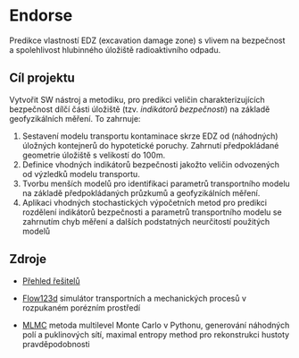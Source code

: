 # Endorse

Predikce vlastností EDZ (excavation damage zone) s vlivem na bezpečnost a spolehlivost hlubinného úložiště radioaktivního odpadu.

## Cíl projektu

Vytvořit SW nástroj a metodiku, pro predikci veličin charakterizujících bezpečnost dílčí části úložiště
(tzv. *indikátorů bezpečnosti*) na základě geofyzikálních měření. To zahrnuje:

1. Sestavení modelu transportu kontaminace skrze EDZ od (náhodných) úložných kontejnerů do hypotetické poruchy. 
Zahrnutí předpokládané geometrie úložiště s velikostí do 100m.
2. Definice vhodných indikátorů bezpečnosti jakožto veličin odvozených od výzledků modelu transportu.
3. Tvorbu menších modelů pro identifikaci parametrů transportního modelu na základě předpokládaných průzkumů 
a geofyzikálních měření.
4. Aplikaci vhodných stochastických výpočetních metod pro predikci rozdělení indikátorů bezpečnosti a parametrů 
transportního modelu se zahrnutím chyb měření a dalších podstatných neurčitostí použitých modelů

## Zdroje

- [Přehled řešitelů](https://docs.google.com/document/d/1R8CBU9197brrruWGahVbE7_At2S2V51J6JV5bgs-kxQ/edit#heading=h.e1t1yg8nyvaz)

- [Flow123d](https://github.com/flow123d/flow123d) 
 simulátor transportních a mechanických procesů v rozpukaném porézním prostředí

- [MLMC](https://github.com/GeoMop/MLMC)
  metoda multilevel Monte Carlo v Pythonu, generování náhodných polí a puklinových sítí, 
  maximal entropy method pro rekonstrukci hustoty pravděpodobnosti
  
